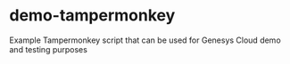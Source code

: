 # demo-tampermonkey
Example Tampermonkey script that can be used for Genesys Cloud demo and testing purposes

